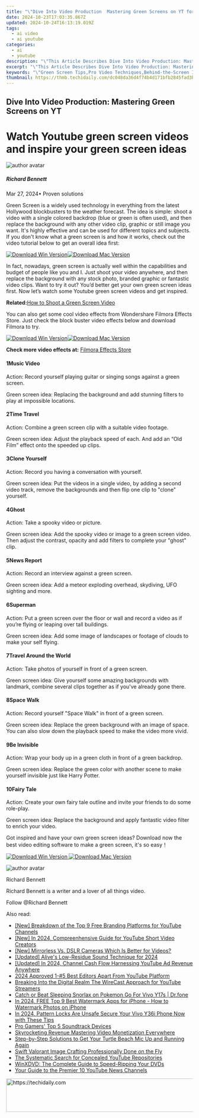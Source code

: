```yaml
---
title: "\"Dive Into Video Production  Mastering Green Screens on YT for 2024\""
date: 2024-10-23T17:03:35.867Z
updated: 2024-10-24T16:13:19.019Z
tags:
  - ai video
  - ai youtube
categories:
  - ai
  - youtube
description: "\"This Article Describes Dive Into Video Production: Mastering Green Screens on YT for 2024\""
excerpt: "\"This Article Describes Dive Into Video Production: Mastering Green Screens on YT for 2024\""
keywords: "\"Green Screen Tips,Pro Video Techniques,Behind-the-Screen Insights,Digital Background Magic,Effective Screen Usage,Quality Film Production,Creative Video Editing\""
thumbnail: https://thmb.techidaily.com/dc048da36d4f74b4d171bfb2845fad3bf8d729c04e77596617ba912c21778696.jpg
---
```


## Dive Into Video Production: Mastering Green Screens on YT

# Watch Youtube green screen videos and inspire your green screen ideas

![author avatar](https://images.wondershare.com/filmora/article-images/richard-bennett.jpg)

##### Richard Bennett

 Mar 27, 2024• Proven solutions

Green Screen is a widely used technology in everything from the latest Hollywood blockbusters to the weather forecast. The idea is simple: shoot a video with a single colored backdrop (blue or green is often used), and then replace the background with any other video clip, graphic or still image you want. It's highly effective and can be used for different topics and subjects. If you don't know what a green screen is and how it works, check out the video tutorial below to get an overall idea first:

[![Download Win Version](https://images.wondershare.com/filmora/guide/download-btn-win.jpg)](https://tools.techidaily.com/wondershare/filmora/download/)[![Download Mac Version](https://images.wondershare.com/filmora/guide/download-btn-mac.jpg)](https://tools.techidaily.com/wondershare/filmora/download/)

In fact, nowadays, green screen is actually well within the capabilities and budget of people like you and I. Just shoot your video anywhere, and then replace the background with any stock photo, branded graphic or fantastic video clips. Want to try it out? You’d better get your own green screen ideas first. Now let’s watch some Youtube green screen videos and get inspired.

**Related:**[How to Shoot a Green Screen Video](https://tools.techidaily.com/wondershare/filmora/download/)

You can also get some cool video effects from Wondershare Filmora Effects Store. Just check the block buster video effects below and download Filmora to try.

[![Download Win Version](https://images.wondershare.com/filmora/guide/download-btn-win.jpg)](https://tools.techidaily.com/wondershare/filmora/download/)[![Download Mac Version](https://images.wondershare.com/filmora/guide/download-btn-mac.jpg)](https://tools.techidaily.com/wondershare/filmora/download/)

**Check more video effects at:** [Filmora Effects Store](https://tools.techidaily.com/wondershare/filmora/download/)

#### 1Music Video

Action: Record yourself playing guitar or singing songs against a green screen.

Green screen idea: Replacing the background and add stunning filters to play at impossible locations.

#### 2Time Travel

Action: Combine a green screen clip with a suitable video footage.

Green screen idea: Adjust the playback speed of each. And add an “Old Film” effect onto the speeded up clips.

#### 3Clone Yourself

Action: Record you having a conversation with yourself.

Green screen idea: Put the videos in a single video, by adding a second video track, remove the backgrounds and then flip one clip to "clone" yourself.

#### 4Ghost

Action: Take a spooky video or picture.

Green screen idea: Add the spooky video or image to a green screen video. Then adjust the contrast, opacity and add filters to complete your "ghost" clip.

#### 5News Report

Action: Record an interview against a green screen.

Green screen idea: Add a meteor exploding overhead, skydiving, UFO sighting and more.

#### 6Superman

Action: Put a green screen over the floor or wall and record a video as if you’re flying or leaping over tall buildings.

Green screen idea: Add some image of landscapes or footage of clouds to make your self flying.

#### 7Travel Around the World

Action: Take photos of yourself in front of a green screen.

Green screen idea: Give yourself some amazing backgrounds with landmark, combine several clips together as if you've already gone there.

#### 8Space Walk

Action: Record yourself "Space Walk" in front of a green screen.

Green screen idea: Replace the green background with an image of space. You can also slow down the playback speed to make the video more vivid.

#### 9Be Invisible

Action: Wrap your body up in a green cloth in front of a green backdrop.

Green screen idea: Replace the green color with another scene to make yourself invisible just like Harry Potter.

#### 10Fairy Tale

Action: Create your own fairy tale outline and invite your friends to do some role-play.

Green screen idea: Replace the background and apply fantastic video filter to enrich your video.

Got inspired and have your own green screen ideas? Download now the best video editing software to make a green screen, it's so easy！

[![Download Win Version](https://images.wondershare.com/filmora/guide/download-btn-win.jpg) ](https://tools.techidaily.com/wondershare/filmora/download/) [![Download Mac Version](https://images.wondershare.com/filmora/guide/download-btn-mac.jpg) ](https://tools.techidaily.com/wondershare/filmora/download/)

![author avatar](https://images.wondershare.com/filmora/article-images/richard-bennett.jpg)

Richard Bennett

Richard Bennett is a writer and a lover of all things video.

Follow @Richard Bennett

<ins class="adsbygoogle"
      style="display:block"
      data-ad-client="ca-pub-7571918770474297"
      data-ad-slot="8358498916"
      data-ad-format="auto"
      data-full-width-responsive="true"></ins>

<span class="atpl-alsoreadstyle">Also read:</span>
<div><ul>
<li><a href="https://youtube-clips.techidaily.com/new-breakdown-of-the-top-9-free-branding-platforms-for-youtube-channels/"><u>[New] Breakdown of the Top 9 Free Branding Platforms for YouTube Channels</u></a></li>
<li><a href="https://facebook-video-share.techidaily.com/new-in-2024-compreenhensive-guide-for-youtube-short-video-creators/"><u>[New] In 2024, Compreenhensive Guide for YouTube Short Video Creators</u></a></li>
<li><a href="https://youtube-sure.techidaily.com/irrorless-vs-dslr-cameras-which-is-better-for-videos/"><u>[New] Mirrorless Vs. DSLR Cameras Which Is Better for Videos?</u></a></li>
<li><a href="https://fox-helps.techidaily.com/updated-alives-low-residue-sound-technique-for-2024/"><u>[Updated] Alive's Low-Residue Sound Technique for 2024</u></a></li>
<li><a href="https://youtube-zero.techidaily.com/ed-in-2024-channel-cash-flow-harnessing-youtube-ad-revenue-anywhere/"><u>[Updated] In 2024, Channel Cash Flow Harnessing YouTube Ad Revenue Anywhere</u></a></li>
<li><a href="https://youtube-clips.techidaily.com/2024-approved-1-5-best-editors-apart-from-youtube-platform/"><u>2024 Approved 1-#5 Best Editors Apart From YouTube Platform</u></a></li>
<li><a href="https://youtube-clips.techidaily.com/breaking-into-the-digital-realm-the-wirecast-approach-for-youtube-streamers/"><u>Breaking Into the Digital Realm The WireCast Approach for YouTube Streamers</u></a></li>
<li><a href="https://change-location.techidaily.com/catch-or-beat-sleeping-snorlax-on-pokemon-go-for-vivo-y17s-drfone-by-drfone-virtual-android/"><u>Catch or Beat Sleeping Snorlax on Pokemon Go For Vivo Y17s | Dr.fone</u></a></li>
<li><a href="https://article-posts.techidaily.com/in-2024-free-top-9-best-watermark-apps-for-iphone-how-to-watermark-photos-on-iphone/"><u>In 2024, FREE Top 9 Best Watermark Apps for iPhone - How to Watermark Photos on iPhone</u></a></li>
<li><a href="https://unlock-android.techidaily.com/in-2024-pattern-locks-are-unsafe-secure-your-vivo-y36i-phone-now-with-these-tips-by-drfone-android/"><u>In 2024, Pattern Locks Are Unsafe Secure Your Vivo Y36i Phone Now with These Tips</u></a></li>
<li><a href="https://youtube-clips.techidaily.com/pro-gamers-top-5-soundtrack-devices/"><u>Pro Gamers' Top 5 Soundtrack Devices</u></a></li>
<li><a href="https://youtube-clips.techidaily.com/skyrocketing-revenue-mastering-video-monetization-everywhere/"><u>Skyrocketing Revenue Mastering Video Monetization Everywhere</u></a></li>
<li><a href="https://sound-issues.techidaily.com/step-by-step-solutions-to-get-your-turtle-beach-mic-up-and-running-again/"><u>Step-by-Step Solutions to Get Your Turtle Beach Mic Up and Running Again</u></a></li>
<li><a href="https://youtube-clips.techidaily.com/swift-valorant-image-crafting-professionally-done-on-the-fly/"><u>Swift Valorant Image Crafting Professionally Done on the Fly</u></a></li>
<li><a href="https://youtube-clips.techidaily.com/the-systematic-search-for-concealed-youtube-repositories/"><u>The Systematic Search for Concealed YouTube Repositories</u></a></li>
<li><a href="https://dvd-bd.techidaily.com/winxdvd-the-complete-guide-to-speed-ripping-your-dvds/"><u>WinXDVD: The Complete Guide to Speed-Ripping Your DVDs</u></a></li>
<li><a href="https://youtube-clips.techidaily.com/your-guide-to-the-premier-10-youtube-news-channels/"><u>Your Guide to the Premier 10 YouTube News Channels</u></a></li>
</ul></div>

<!-- affiliate ads begin -->
<a href="https://appsumo.8odi.net/c/5597632/2130869/7443" target="_top" id="2130869">
  <img src="//a.impactradius-go.com/display-ad/7443-2130869" border="0" alt="https://techidaily.com" width="600" height="90"/>
</a>
<img height="0" width="0" src="https://appsumo.8odi.net/i/5597632/2130869/7443" style="position:absolute;visibility:hidden;" border="0" />
<!-- affiliate ads end -->

